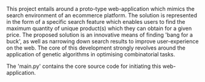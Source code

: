 This project entails around a proto-type web-application which mimics the search environment of an ecommerce platform. The solution is represented in the form of a specific search feature which enables users to find the maximum quantity of unique product(s) which they can obtain for a given price. The proposed solution is an innovative means of finding 'bang for a buck', as well as narrowing down search results to improve user-experience on the web. The core of this development strongly revolves around the application of genetic algorithms in optimising combinatorial tasks. 

The 'main.py' contains the core source code for initiating this web-application. 

